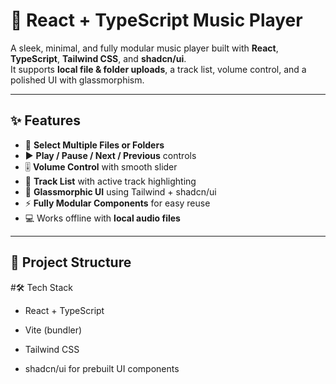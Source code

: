 # 🎵 React + TypeScript Music Player

A sleek, minimal, and fully modular music player built with **React**, **TypeScript**, **Tailwind CSS**, and **shadcn/ui**.  
It supports **local file & folder uploads**, a track list, volume control, and a polished UI with glassmorphism.

---

## ✨ Features

- 📂 **Select Multiple Files or Folders**
- ▶️ **Play / Pause / Next / Previous** controls
- 🎚 **Volume Control** with smooth slider
- 📜 **Track List** with active track highlighting
- 🎨 **Glassmorphic UI** using Tailwind + shadcn/ui
- ⚡ **Fully Modular Components** for easy reuse
- 💻 Works offline with **local audio files**

---

## 📂 Project Structure

#🛠 Tech Stack

   - React + TypeScript

   - Vite (bundler)

   - Tailwind CSS

   - shadcn/ui for prebuilt UI components
